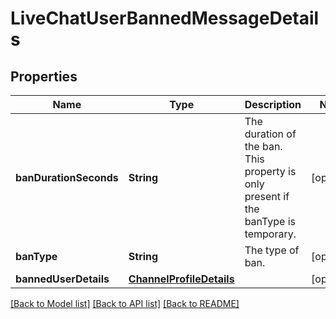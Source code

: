 # LiveChatUserBannedMessageDetails

## Properties
Name | Type | Description | Notes
------------ | ------------- | ------------- | -------------
**banDurationSeconds** | **String** | The duration of the ban. This property is only present if the banType is temporary. | [optional] 
**banType** | **String** | The type of ban. | [optional] 
**bannedUserDetails** | [**ChannelProfileDetails**](ChannelProfileDetails.md) |  | [optional] 

[[Back to Model list]](../README.md#documentation-for-models) [[Back to API list]](../README.md#documentation-for-api-endpoints) [[Back to README]](../README.md)


